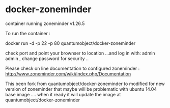 docker-zoneminder
=================

container running zoneminder v1.26.5


To run the container :

docker run -d -p 22 -p 80 quantumobject/docker-zoneminder

check port and point your brownser to location ...and log in with: admin admin  , change password for security ..

Please check on line documentation to configured zoneminder :
http://www.zoneminder.com/wiki/index.php/Documentation


This been fork from quantumobject/docker-zoneminder to modified for new version of zoneminder that maybe will be problematic with ubuntu 14.04 base image .... when it ready it will update the image at quantumobject/docker-zoneminder

